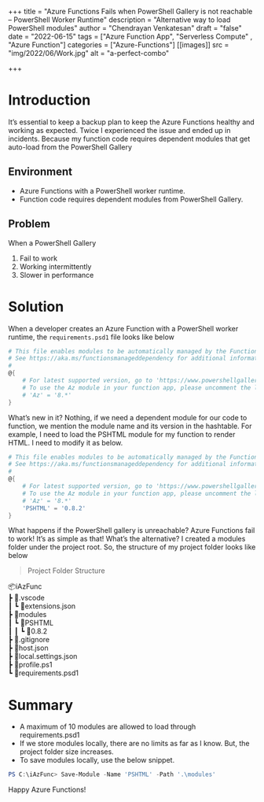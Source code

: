 +++
title = "Azure Functions Fails when PowerShell Gallery is not reachable – PowerShell Worker Runtime"
description = "Alternative way to load PowerShell modules"
author = "Chendrayan Venkatesan"
draft = "false"
date = "2022-06-15"
tags = ["Azure Function App", "Serverless Compute" , "Azure Function"]
categories = ["Azure-Functions"]
[[images]]
  src = "img/2022/06/Work.jpg"
  alt = "a-perfect-combo"

+++

# Introduction

It’s essential to keep a backup plan to keep the Azure Functions healthy and working as expected. Twice I experienced the issue and ended up in incidents. Because my function code requires dependent modules that get auto-load from the PowerShell Gallery

## Environment

- Azure Functions with a PowerShell worker runtime. 
- Function code requires dependent modules from PowerShell Gallery. 

## Problem

When a PowerShell Gallery 

1.	Fail to work
2.	Working intermittently 
3.	Slower in performance

# Solution

When a developer creates an Azure Function with a PowerShell worker runtime, the `requirements.psd1` file looks like below 

```PowerShell
# This file enables modules to be automatically managed by the Functions service.
# See https://aka.ms/functionsmanageddependency for additional information.
#
@{
    # For latest supported version, go to 'https://www.powershellgallery.com/packages/Az'. 
    # To use the Az module in your function app, please uncomment the line below.
    # 'Az' = '8.*'
}
```

What’s new in it? Nothing, if we need a dependent module for our code to function, we mention the module name and its version in the hashtable. For example, I need to load the PSHTML module for my function to render HTML. I need to modify it as below. 

```PowerShell
# This file enables modules to be automatically managed by the Functions service.
# See https://aka.ms/functionsmanageddependency for additional information.
#
@{
    # For latest supported version, go to 'https://www.powershellgallery.com/packages/Az'. 
    # To use the Az module in your function app, please uncomment the line below.
    # 'Az' = '8.*'
    'PSHTML' = '0.8.2'
}
```
What happens if the PowerShell gallery is unreachable? Azure Functions fail to work! It’s as simple as that! What’s the alternative? I created a modules folder under the project root. So, the structure of my project folder looks like below 

> Project Folder Structure

📦iAzFunc  
 ┣ 📂.vscode  
 ┃ ┗ 📜extensions.json  
 ┣ 📂modules  
 ┃ ┗ 📂PSHTML  
 ┃ ┃ ┗ 📂0.8.2  
 ┣ 📜.gitignore  
 ┣ 📜host.json  
 ┣ 📜local.settings.json  
 ┣ 📜profile.ps1  
 ┗ 📜requirements.psd1  

# Summary 

- A maximum of 10 modules are allowed to load through requirements.psd1 
- If we store modules locally, there are no limits as far as I know. But, the project folder size increases. 
- To save modules locally, use the below snippet. 

```PowerShell 
PS C:\iAzFunc> Save-Module -Name 'PSHTML' -Path '.\modules'
```

Happy Azure Functions! 